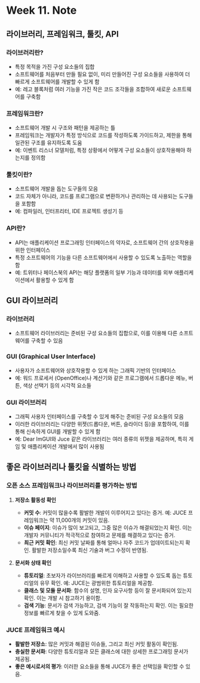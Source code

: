 # Week 11. Note
## 라이브러리, 프레임워크, 툴킷, API
### 라이브러리란?
- 특정 목적을 가진 구성 요소들의 집합
- 소프트웨어를 처음부터 만들 필요 없이, 미리 만들어진 구성 요소들을 사용하여 더 빠르게 소프트웨어를 개발할 수 있게 함
- 예: 레고 블록처럼 여러 기능을 가진 작은 코드 조각들을 조합하여 새로운 소프트웨어를 구축함

### 프레임워크란?
- 소프트웨어 개발 시 구조와 패턴을 제공하는 틀
- 프레임워크는 개발자가 특정 방식으로 코드를 작성하도록 가이드하고, 제한을 통해 일관된 구조를 유지하도록 도움
- 예: 이벤트 리스너 모델처럼, 특정 상황에서 어떻게 구성 요소들이 상호작용해야 하는지를 정의함

### 툴킷이란?
- 소프트웨어 개발을 돕는 도구들의 모음
- 코드 자체가 아니라, 코드를 프로그램으로 변환하거나 관리하는 데 사용되는 도구들을 포함함
- 예: 컴파일러, 인터프리터, IDE 프로젝트 생성기 등

### API란?
- API는 애플리케이션 프로그래밍 인터페이스의 약자로, 소프트웨어 간의 상호작용을 위한 인터페이스
- 특정 소프트웨어의 기능을 다른 소프트웨어에서 사용할 수 있도록 노출하는 역할을 함
- 예: 트위터나 페이스북의 API는 해당 플랫폼의 일부 기능과 데이터를 외부 애플리케이션에서 활용할 수 있게 함

## GUI 라이브러리
### 라이브러리
- 소프트웨어 라이브러리는 준비된 구성 요소들의 집합으로, 이를 이용해 다른 소프트웨어를 구축할 수 있음

### GUI (Graphical User Interface)
- 사용자가 소프트웨어와 상호작용할 수 있게 하는 그래픽 기반의 인터페이스
- 예: 워드 프로세서 (OpenOffice)나 계산기와 같은 프로그램에서 드롭다운 메뉴, 버튼, 색상 선택기 등의 시각적 요소들

### GUI 라이브러리
- 그래픽 사용자 인터페이스를 구축할 수 있게 해주는 준비된 구성 요소들의 모음
- 이러한 라이브러리는 다양한 위젯(드롭다운, 버튼, 슬라이더 등)을 포함하여, 이를 통해 신속하게 GUI를 개발할 수 있게 함
- 예: Dear ImGUI와 Juce 같은 라이브러리는 여러 종류의 위젯을 제공하며, 특히 게임 및 애플리케이션 개발에서 많이 사용됨


## 좋은 라이브러리나 툴킷을 식별하는 방법

### 오픈 소스 프레임워크나 라이브러리를 평가하는 방법
1. **저장소 활동성 확인**
   - **커밋 수**: 커밋이 많을수록 활발한 개발이 이루어지고 있다는 증거. 예: JUCE 프레임워크는 약 11,000개의 커밋이 있음.
   - **이슈 페이지**: 이슈가 많이 보고되고, 그중 많은 이슈가 해결되었는지 확인. 이는 개발자 커뮤니티가 적극적으로 참여하고 문제를 해결하고 있다는 증거.
   - **최근 커밋 확인**: 최신 커밋 날짜를 통해 얼마나 자주 코드가 업데이트되는지 확인. 활발한 저장소일수록 최신 기술과 버그 수정이 반영됨.

2. **문서화 상태 확인**
   - **튜토리얼**: 초보자가 라이브러리를 빠르게 이해하고 사용할 수 있도록 돕는 튜토리얼의 유무 확인. 예: JUCE는 광범위한 튜토리얼을 제공함.
   - **클래스 및 모듈 문서화**: 함수의 설명, 인자 요구사항 등이 잘 문서화되어 있는지 확인. 이는 개발 시 참고하기 용이함.
   - **검색 기능**: 문서가 검색 가능하고, 검색 기능이 잘 작동하는지 확인. 이는 필요한 정보를 빠르게 찾을 수 있게 도와줌.

### JUCE 프레임워크 예시
- **활발한 저장소**: 많은 커밋과 해결된 이슈들, 그리고 최신 커밋 활동이 확인됨.
- **충실한 문서화**: 다양한 튜토리얼과 모든 클래스에 대한 상세한 프로그래밍 문서가 제공됨.
- **좋은 예시로서의 평가**: 이러한 요소들을 통해 JUCE가 좋은 선택임을 확인할 수 있음.

